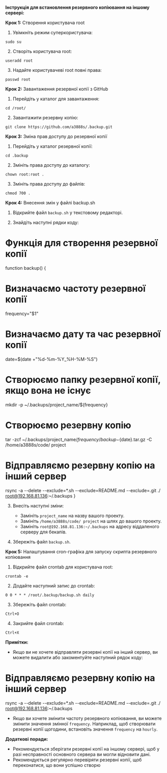 **Інструкція для встановлення резервного копіювання на іншому сервері:**

**Крок 1:** Створення користувача root

1. Увімкніть режим суперкористувача:

```
sudo su
```

2. Створіть користувача root:

```
useradd root
```

3. Надайте користувачеві root повні права:

```
passwd root
```

**Крок 2:** Завантаження резервної копії з GitHub

1. Перейдіть у каталог для завантаження:

```
cd /root/
```

2. Завантажити резервну копію:

```
git clone https://github.com/a3888s/.backup.git
```

**Крок 3:** Зміна прав доступу до резервної копії

1. Перейдіть у каталог резервної копії:

```
cd .backup
```

2. Змініть права доступу до каталогу:

```
chown root:root .
```

3. Змініть права доступу до файлів:

```
chmod 700 .
```

**Крок 4:** Внесення змін у файлі backup.sh

1. Відкрийте файл `backup.sh` у текстовому редакторі.

2. Знайдіть наступні рядки коду:


# Функція для створення резервної копії
function backup() {
  # Визначаємо частоту резервної копії
  frequency="$1"

  # Визначаємо дату та час резервної копії
  date=$(date +"%d-%m-%Y_%H-%M-%S")

  # Створюємо папку резервної копії, якщо вона не існує
  mkdir -p ~/.backups/project_name/${frequency}

  # Створюємо резервну копію
  tar -zcf ~/.backups/project_name/${frequency}/backup-${date}.tar.gz -C /home/a3888s/code/ project

  # Відправляємо резервну копію на інший сервер
  rsync -a --delete --exclude=*.sh --exclude=README.md --exclude=.git ./ root@192.168.81.136:~/.backups
}


3. Внесіть наступні зміни:

    * Замініть `project_name` на назву вашого проекту.
    * Замініть `/home/a3888s/code/ project` на шлях до вашого проекту.
    * Замініть `root@192.168.81.136:~/.backups` на адресу віддаленого серверу для бекапів.

4. Збережіть файл `backup.sh`.

**Крок 5:** Налаштування cron-графіка для запуску скрипта резервного копіювання

1. Відкрийте файл crontab для користувача root:

```
crontab -e
```

2. Додайте наступний запис до crontab:

```
0 0 * * * /root/.backup/backup.sh daily
```

3. Збережіть файл crontab:

```
Ctrl+O
```

4. Закрийте файл crontab:

```
Ctrl+X
```

**Примітки:**

* Якщо ви не хочете відправляти резервні копії на інший сервер, ви можете видалити або закоментуйте наступний рядок коду:


# Відправляємо резервну копію на інший сервер
rsync -a --delete --exclude=*.sh --exclude=README.md --exclude=.git ./ root@192.168.81.136:~/.backups


* Якщо ви хочете змінити частоту резервного копіювання, ви можете змінити значення змінної `frequency`. Наприклад, щоб створювати резервні копії щогодини, встановіть значення `frequency` на `hourly`.

**Додаткові поради:**

* Рекомендується зберігати резервні копії на іншому сервері, щоб у разі несправності основного сервера ви могли відновити дані.
* Рекомендується регулярно перевіряти резервні копії, щоб переконатися, що вони успішно створю
